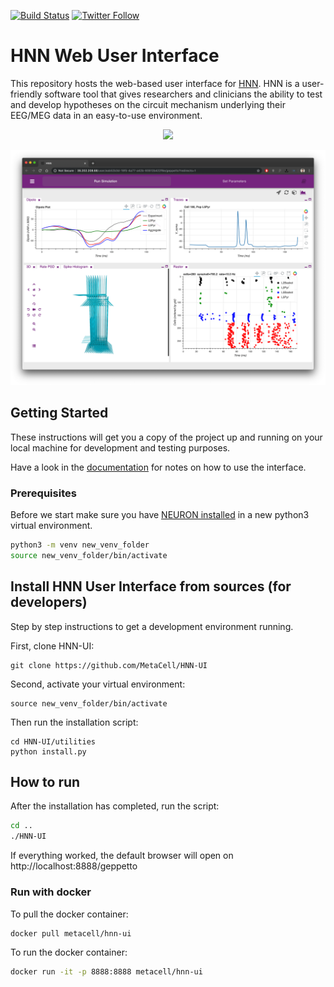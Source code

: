 [![Build Status](https://travis-ci.org/MetaCell/nwb-explorer.svg?branch=development)](https://travis-ci.org/MetaCell/HNN-UI)
[![Twitter Follow](https://img.shields.io/twitter/follow/metacell.svg?label=follow&style=social)](https://twitter.com/metacell)


# HNN Web User Interface

This repository hosts the web-based user interface for [HNN](https://hnn.brown.edu/). HNN is a user-friendly software tool that gives researchers and clinicians the ability to test and develop hypotheses on the circuit mechanism underlying their EEG/MEG data in an easy-to-use environment.
<p align="center">
    <img src="https://hnn.brown.edu/wp-content/uploads/2018/05/mainlogo3.png" height="80"/>
</p>

![](https://raw.githubusercontent.com/MetaCell/HNN-UI/development/docs/wiki6.png)

## Getting Started

These instructions will get you a copy of the project up and running on your local machine for development and testing purposes. 

Have a look in the [documentation](https://github.com/MetaCell/HNN-UI/wiki) for notes on how to use the interface.

### Prerequisites 
Before we start make sure you have [NEURON installed](https://github.com/MetaCell/NetPyNE-UI/wiki/Installing-NEURON-version-7.6.2-with-crxd) in a new python3 virtual environment.

```bash
python3 -m venv new_venv_folder
source new_venv_folder/bin/activate
```

## Install HNN User Interface from sources (for developers)
Step by step instructions to get a development environment running.

First, clone HNN-UI:
```
git clone https://github.com/MetaCell/HNN-UI
```
Second, activate your virtual environment:
```
source new_venv_folder/bin/activate
```
Then run the installation script:
```
cd HNN-UI/utilities
python install.py
```

## How to run

After the installation has completed, run the script:
```bash
cd ..
./HNN-UI
```
If everything worked, the default browser will open on http://localhost:8888/geppetto

### Run with docker
To pull the docker container:
```bash
docker pull metacell/hnn-ui
```
To run the docker container:
```bash
docker run -it -p 8888:8888 metacell/hnn-ui
```
